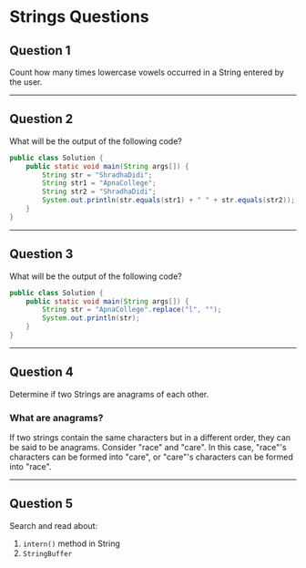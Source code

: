 # Strings Questions

## Question 1
Count how many times lowercase vowels occurred in a String entered by the user.

---

## Question 2
What will be the output of the following code?

```java
public class Solution {
    public static void main(String args[]) {
        String str = "ShradhaDidi";
        String str1 = "ApnaCollege";
        String str2 = "ShradhaDidi";
        System.out.println(str.equals(str1) + " " + str.equals(str2));
    }
}
```

---

## Question 3
What will be the output of the following code?

```java
public class Solution {
    public static void main(String args[]) {
        String str = "ApnaCollege".replace("l", "");
        System.out.println(str);
    }
}
```

---

## Question 4
Determine if two Strings are anagrams of each other.

### What are anagrams?
If two strings contain the same characters but in a different order, they can be said to be anagrams. Consider "race" and "care". In this case, "race"'s characters can be formed into "care", or "care"'s characters can be formed into "race".

---

## Question 5
Search and read about:
1. `intern()` method in String
2. `StringBuffer`

